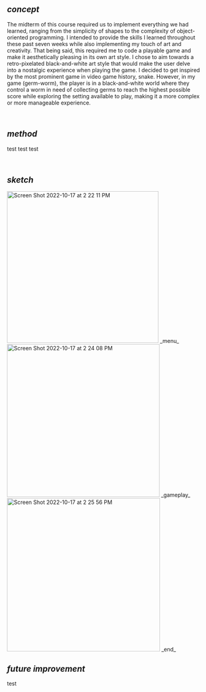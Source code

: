 ## ***concept***

The midterm of this course required us to implement everything we had learned, ranging from the simplicity of shapes to the complexity of object-oriented programming. I intended to provide the skills I learned throughout these past seven weeks while also implementing my touch of art and creativity. That being said, this required me to code a playable game and make it aesthetically pleasing in its own art style. I chose to aim towards a retro-pixelated black-and-white art style that would make the user delve into a nostalgic experience when playing the game. I decided to get inspired by the most prominent game in video game history, snake. However, in my game (germ-worm), the player is in a black-and-white world where they control a worm in need of collecting germs to reach the highest possible score while exploring the setting available to play, making it a more complex or more manageable experience.

<br>

## ***method***

test test test

<br>

## ***sketch***

<img width="395" alt="Screen Shot 2022-10-17 at 2 22 11 PM" src="https://user-images.githubusercontent.com/72342923/196156267-eced4979-a840-45b9-a60c-03fb9612cf3d.png">
_menu_

<img width="398" alt="Screen Shot 2022-10-17 at 2 24 08 PM" src="https://user-images.githubusercontent.com/72342923/196156503-8c72ff7b-af37-46a6-bf4d-a049127b870b.png">
_gameplay_

<img width="399" alt="Screen Shot 2022-10-17 at 2 25 56 PM" src="https://user-images.githubusercontent.com/72342923/196156553-51ae9f8c-0638-4d42-aca8-b1aa4fa65765.png">
_end_

<br>

## ***future improvement***

test
